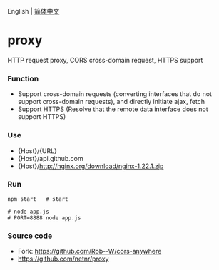 English | [简体中文](README_zh-CN.md)

# proxy
HTTP request proxy, CORS cross-domain request, HTTPS support

### Function
- Support cross-domain requests (converting interfaces that do not support cross-domain requests), and directly initiate ajax, fetch
- Support HTTPS (Resolve that the remote data interface does not support HTTPS)

### Use
- {Host}/{URL}
- {Host}/api.github.com
- {Host}/http://nginx.org/download/nginx-1.22.1.zip

### Run
```
npm start   # start

# node app.js
# PORT=8888 node app.js
```

### Source code
- Fork: <https://github.com/Rob--W/cors-anywhere>
- <https://github.com/netnr/proxy>